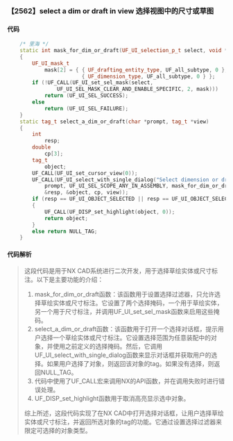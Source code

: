 ### 【2562】select a dim or draft in view 选择视图中的尺寸或草图

#### 代码

```cpp
    /* 里海 */  
    static int mask_for_dim_or_draft(UF_UI_selection_p_t select, void *type)  
    {  
        UF_UI_mask_t  
            mask[2] = { { UF_drafting_entity_type, UF_all_subtype, 0 },  
                        { UF_dimension_type, UF_all_subtype, 0 } };  
        if (!UF_CALL(UF_UI_set_sel_mask(select,  
                UF_UI_SEL_MASK_CLEAR_AND_ENABLE_SPECIFIC, 2, mask)))  
            return (UF_UI_SEL_SUCCESS);  
        else  
            return (UF_UI_SEL_FAILURE);  
    }  
    static tag_t select_a_dim_or_draft(char *prompt, tag_t *view)  
    {  
        int  
            resp;  
        double  
            cp[3];  
        tag_t  
            object;  
        UF_CALL(UF_UI_set_cursor_view(0));  
        UF_CALL(UF_UI_select_with_single_dialog("Select dimension or drafting aid",  
            prompt, UF_UI_SEL_SCOPE_ANY_IN_ASSEMBLY, mask_for_dim_or_draft, NULL,  
            &resp, &object, cp, view));  
        if (resp == UF_UI_OBJECT_SELECTED || resp == UF_UI_OBJECT_SELECTED_BY_NAME)  
        {  
            UF_CALL(UF_DISP_set_highlight(object, 0));  
            return object;  
        }  
        else return NULL_TAG;  
    }

```

#### 代码解析

> 这段代码是用于NX CAD系统进行二次开发，用于选择草绘实体或尺寸标注。以下是主要功能的介绍：
>
> 1. mask_for_dim_or_draft函数：该函数用于设置选择过滤器，只允许选择草绘实体或尺寸标注。它设置了两个选择掩码，一个用于草绘实体，另一个用于尺寸标注，并调用UF_UI_set_sel_mask函数来启用这些掩码。
> 2. select_a_dim_or_draft函数：该函数用于打开一个选择对话框，提示用户选择一个草绘实体或尺寸标注。它设置选择范围为任意装配中的对象，并使用之前定义的选择掩码。然后，它调用UF_UI_select_with_single_dialog函数来显示对话框并获取用户的选择。如果用户选择了对象，则返回该对象的tag。如果没有选择，则返回NULL_TAG。
> 3. 代码中使用了UF_CALL宏来调用NX的API函数，并在调用失败时进行错误处理。
> 4. UF_DISP_set_highlight函数用于取消高亮显示选中对象。
>
> 综上所述，这段代码实现了在NX CAD中打开选择对话框，让用户选择草绘实体或尺寸标注，并返回所选对象的tag的功能。它通过设置选择过滤器来限定可选择的对象类型。
>
